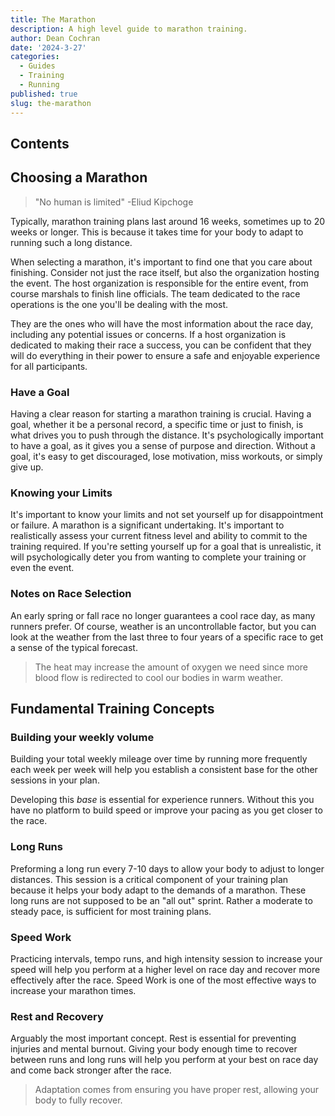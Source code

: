 ```yaml
---
title: The Marathon
description: A high level guide to marathon training.
author: Dean Cochran
date: '2024-3-27'
categories:
  - Guides
  - Training
  - Running
published: true
slug: the-marathon
---
```


## Contents

## Choosing a Marathon

> "No human is limited" -Eliud Kipchoge

Typically, marathon training plans last around 16 weeks, sometimes up to 20 weeks or longer. This is because it takes time for your body to adapt to running such a long distance.

When selecting a marathon, it's important to find one that you care about finishing. Consider not just the race itself, but also the organization hosting the event. The host organization is responsible for the entire event, from course marshals to finish line officials. The team dedicated to the race operations is the one you'll be dealing with the most.

They are the ones who will have the most information about the race day, including any potential issues or concerns. If a host organization is dedicated to making their race a success, you can be confident that they will do everything in their power to ensure a safe and enjoyable experience for all participants.

### Have a Goal

Having a clear reason for starting a marathon training is crucial. Having a goal, whether it be a personal record, a specific time or just to finish, is what drives you to push through the distance. It's psychologically important to have a goal, as it gives you a sense of purpose and direction. Without a goal, it's easy to get discouraged, lose motivation, miss workouts, or simply give up.

### Knowing your Limits

It's important to know your limits and not set yourself up for disappointment or failure. A marathon is a significant undertaking. It's important to realistically assess your current fitness level and ability to commit to the training required. If you're setting yourself up for a goal that is unrealistic, it will psychologically deter you from wanting to complete your training or even the event.

### Notes on Race Selection

An early spring or fall race no longer guarantees a cool race day, as many runners prefer. Of course, weather is an uncontrollable factor, but you can look at the weather from the last three to four years of a specific race to get a sense of the typical forecast.

> The heat may increase the amount of oxygen we need since more blood flow is redirected to cool our bodies in warm weather.

## Fundamental Training Concepts

### Building your weekly volume

Building your total weekly mileage over time by running more frequently each week per week will help you establish a consistent base for the other sessions in your plan.

Developing this _base_ is essential for experience runners. Without this you have no platform to build speed or improve your pacing as you get closer to the race.

### Long Runs

Preforming a long run every 7-10 days to allow your body to adjust to longer distances. This session is a critical component of your training plan because it helps your body adapt to the demands of a marathon. These long runs are not supposed to be an "all out" sprint. Rather a moderate to steady pace, is sufficient for most training plans.

### Speed Work

Practicing intervals, tempo runs, and high intensity session to increase your speed will help you perform at a higher level on race day and recover more effectively after the race. Speed Work is one of the most effective ways to increase your marathon times.

### Rest and Recovery

Arguably the most important concept. Rest is essential for preventing injuries and mental burnout. Giving your body enough time to recover between runs and long runs will help you perform at your best on race day and come back stronger after the race.

> Adaptation comes from ensuring you have proper rest, allowing your body to fully recover.
